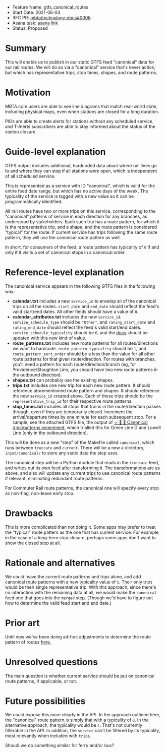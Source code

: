 - Feature Name: gtfs_canonical_routes
- Start Date: 2021-06-03
- RFC PR: [mbta/technology-docs#0006](https://github.com/mbta/technology-docs/pull/0006)
- Asana task: [asana link](https://app.asana.com/)
- Status: Proposed

# Summary

This will enable us to publish in our static GTFS feed "canonical" data for our rail routes. We will
do so via a "canonical" service that's never active, but which has representative trips, stop times,
shapes, and route patterns.

# Motivation

MBTA.com users are able to see line diagrams that match real-world state, including physical maps,
even when stations are closed for a long duration.

PIOs are able to create alerts for stations without any scheduled service, and T-Alerts subscribers
are able to stay informed about the status of the station closure.

# Guide-level explanation

GTFS output includes additional, hardcoded data about where rail lines go to and where they can stop
if all stations were open, which is independent of all scheduled service.

This is represented as a service with ID "canonical", which is valid for the entire feed date range,
but which has no active days of the week. The typicality of the service is tagged with a new value
so it can be programmatically identified.

All rail routes have two or more trips on this service, corresponding to the "canonical" patterns of
service in each direction for any branches, as understood by stakeholders. Each such trip has a
route pattern, for which it is the representative trip, and a shape, and the route pattern is
considered "typical" for the route. If current service has trips following the same route pattern,
they will use the canonical route pattern as well.

In short, for consumers of the feed, a route pattern has typicality of `0` if and only if it visits
a set of canonical stops in a canonical order.

# Reference-level explanation

The canonical service appears in the following GTFS files in the following way:

- **calendar.txt** includes a new `service_id` to envelop all of the canonical trips on all the
  routes. `start_date` and `end_date` should reflect the feed's valid start/end dates. All other
  fields should have a value of `0`.
- **calendar_attributes.txt** includes the new `service_id`. `service_schedule_type` should be
  `"Other"`, and `rating_start_date` and `rating_end_date` should reflect the feed's valid start/end
  dates. `service_schedule_typicality` should be `6`, and the
  [docs](https://github.com/mbta/gtfs-documentation/blob/master/reference/gtfs.md) should be updated
  with this new kind of value.
- **route_patterns.txt** includes new route patterns for all routes/directions we want to hardcode.
  `route_pattern_typicality` should be `1`, and `route_pattern_sort_order` should be a less than the
  value for all other route patterns for that given route/direction. For routes with branches,
  you'll need a pattern for each route/direction/branch (eg, for Providence/Stoughton Line, you
  should have two new route patterns in the outbound direction).
- **shapes.txt** can probably use the existing shapes.
- **trips.txt** includes one new trip for each new route pattern. It should reference aforementioned
  route pattern and shapes. It should reference the new `service_id` created above. Each of these
  trips should be the `representative_trip_id` for their respective route patterns.
- **stop_times.txt** includes all stops that trains in the route/direction passes through, even if
  they are temporarily closed. Increment the arrival/departure times by one minute for each
  subsequent stop. For a sample, see the attached GTFS file, the output of [✓ 🧪 🚝 Canonical
  trips/patterns experiment](https://app.asana.com/0/881264583703207/1200210504369250), which
  trialled this for Green Line D and Lowell Line (only in the outbound direction).

This will be done as a new "step" of the Makefile called `canonical`, which runs between `truncate`
and `current`. There will be a new a directory, `input/canonical/` to store any static data the step
uses.

The canonical step will be a Python module that reads in the `truncate` feed, and writes out its own
feed after transforming it. The transformations are as above, and also will update any current trips
to use canonical route patterns if relevant, eliminating redundant route patterns.

For Commuter Rail route patterns, the canonical one will specify every stop as non-flag, non-leave
early stop.

# Drawbacks

This is more complicated than not doing it. Some apps may prefer to treat the "typical" route
pattern as the one that has current service. For example, in the case of a long-term stop closure,
perhaps some apps don't want to show the closed stop at all.

# Rationale and alternatives

We could leave the current route patterns and trips alone, and add canonical route patterns with a
new typicality value of `5`. Their only trips would be their single representative trip. With this
approach, since there's no interaction with the remaining data at all, we would make the `canonical`
feed one that goes into the `merged` step. (Though we'd have to figure out how to determine the
valid feed start and end date.)

# Prior art

Until now we've been doing ad-hoc adjustments to determine the route pattern of routes
[here](https://github.com/mbta/api/blob/master/apps/state/config/config.exs#L145).

# Unresolved questions

The main question is whether current service should be put on canonical route patterns, if
applicable, or not.

# Future possibilities

We could expose this more clearly in the API. In the approach outlined here, the "canonical" route
pattern is simply that with a typicality of `0`. In the alternative approach, the typicality would
be `4`. That's not currently filterable in the API. In addition, the `service` can't be filtered by
its typicality, most relevantly when included with `trips`.

Shoudl we do something similar for ferry and/or bus?
